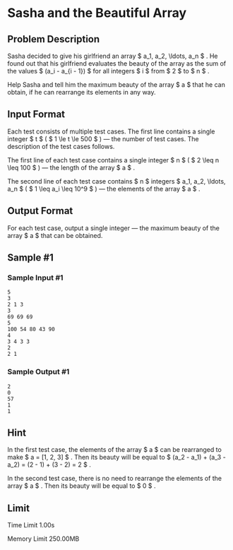 # Sasha and the Beautiful Array

## Problem Description

Sasha decided to give his girlfriend an array $ a_1, a_2, \ldots, a_n $ . He found out that his girlfriend evaluates the beauty of the array as the sum of the values $ (a_i - a_{i - 1}) $ for all integers $ i $ from $ 2 $ to $ n $ .

Help Sasha and tell him the maximum beauty of the array $ a $ that he can obtain, if he can rearrange its elements in any way.

## Input Format

Each test consists of multiple test cases. The first line contains a single integer $ t $ ( $ 1 \le t \le 500 $ ) — the number of test cases. The description of the test cases follows.

The first line of each test case contains a single integer $ n $ ( $ 2 \leq n \leq 100 $ ) — the length of the array $ a $ .

The second line of each test case contains $ n $ integers $ a_1, a_2, \ldots, a_n $ ( $ 1 \leq a_i \leq 10^9 $ ) — the elements of the array $ a $ .

## Output Format

For each test case, output a single integer — the maximum beauty of the array $ a $ that can be obtained.

## Sample #1

### Sample Input #1

```
5
3
2 1 3
3
69 69 69
5
100 54 80 43 90
4
3 4 3 3
2
2 1
```

### Sample Output #1

```
2
0
57
1
1
```

## Hint

In the first test case, the elements of the array $ a $ can be rearranged to make $ a = [1, 2, 3] $ . Then its beauty will be equal to $ (a_2 - a_1) + (a_3 - a_2) = (2 - 1) + (3 - 2) = 2 $ .

In the second test case, there is no need to rearrange the elements of the array $ a $ . Then its beauty will be equal to $ 0 $ .

## Limit



Time Limit
1.00s

Memory Limit
250.00MB